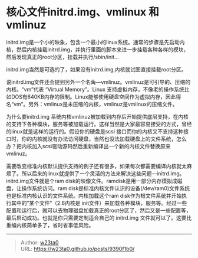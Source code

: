 # 核心文件initrd.img、vmlinux 和vmlinuz


initrd.img是一个小的映象，包含一个最小的linux系统。通常的步骤是先启动内核，然后内核挂载initrd.img，并执行里面的脚本来进一步挂载各种各样的模块，然后发现真正的root分区，挂载并执行/sbin/init…

initrd.img当然是可选的了，如果没有initrd.img,内核就试图直接挂载root分区。

说initrd.img文件还会提到另外一个名角—vmlinuz。vmlinuz是可引导的、压缩的内核。“vm”代表 “Virtual Memory”。Linux 支持虚拟内存，不像老的操作系统比如DOS有640KB内存的限制。Linux能够使用硬盘空间作为虚拟内存，因此得名“vm”。另外：vmlinux是未压缩的内核，vmlinuz是vmlinux的压缩文件。

为什么要initrd.img
系统内核vmlinuz被加载到内存后开始提供底层支持，在内核的支持下各种模块，服务等被加载运行。这样当然是大家最容易接受的方式，曾经的linux就是这样的运行的。假设你的硬盘是scsi 接口而你的内核又不支持这种接口时，你的内核就没有办法访问硬盘，当然也没法加载硬盘上的文件系统，怎么办？把内核加入scsi驱动源码然后重新编译出一个新的内核文件替换原来vmlinuz。

需要改变标准内核默认提供支持的例子还有很多，如果每次都需要编译内核就太麻烦了。所以后来的linux就提供了一个灵活的方法来解决这些问题—initrd.img。initrd.img文件就是个ram disk的映像文件。ramdisk是用一部分内存模拟成磁盘，让操作系统访问。ram disk是标准内核文件认识的设备(/dev/ram0)文件系统也是标准内核认识的文件系统。内核加载这个ram disk作为根文件系统并开始执行其中的”某个文件”（2.6内核是 init文件）来加载各种模块，服务等。经过一些配置和运行后，就可以去物理磁盘加载真正的root分区了，然后又是一些配置等，最后启动成功。也就是你只需要定制适合自己的 initrd.img 文件就可以了。这要比重编内核简单多了，省时省事低风险。


---

> Author: [w23ta0](https://github.com/w23ta0)  
> URL: https://w23ta0.github.io/posts/9390f1b0/  


